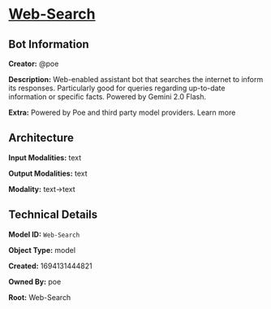 # [Web-Search](https://poe.com/Web-Search)

## Bot Information

**Creator:** @poe

**Description:** Web-enabled assistant bot that searches the internet to inform its responses. Particularly good for queries regarding up-to-date information or specific facts. Powered by Gemini 2.0 Flash.

**Extra:** Powered by Poe and third party model providers. Learn more


## Architecture

**Input Modalities:** text

**Output Modalities:** text

**Modality:** text->text


## Technical Details

**Model ID:** `Web-Search`

**Object Type:** model

**Created:** 1694131444821

**Owned By:** poe

**Root:** Web-Search
